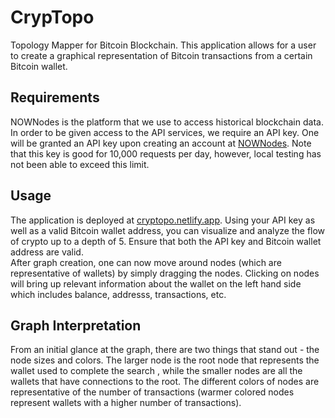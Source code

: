 # CrypTopo
Topology Mapper for Bitcoin Blockchain.
This application allows for a user to create a graphical representation of Bitcoin transactions 
from a certain Bitcoin wallet.

## Requirements
NOWNodes is the platform that we use to access historical blockchain data. In order to be given 
access to the API services, we require an API key. One will be granted an API key upon creating
an account at [NOWNodes](https://nownodes.io/). Note that this key is good for 10,000 requests 
per day, however, local testing has not been able to exceed this limit.

## Usage
The application is deployed at [cryptopo.netlify.app](https://cryptopo.netlify.app/). Using 
your API key as well as a valid Bitcoin wallet address, you can visualize and analyze the flow 
of crypto up to a depth of 5. Ensure that both the API key and Bitcoin wallet address are
valid. <br>
After graph creation, one can now move around nodes (which are representative of wallets) by 
simply dragging the nodes. Clicking on nodes will bring up relevant information about the wallet
on the left hand side which includes balance, addresss, transactions, etc. 

## Graph Interpretation
From an initial glance at the graph, there are two things that stand out - the node sizes and 
colors. The larger node is the root node that represents the wallet used to complete the search
, while the smaller nodes are all the wallets that have connections to the root.
The different colors of nodes are representative of the number of transactions (warmer colored 
nodes represent wallets with a higher number of transactions). 
